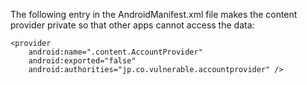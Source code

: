 
The following entry in the AndroidManifest.xml file makes the content
provider private so that other apps cannot access the data:

    <provider
        android:name=".content.AccountProvider"
        android:exported="false"
        android:authorities="jp.co.vulnerable.accountprovider" />

